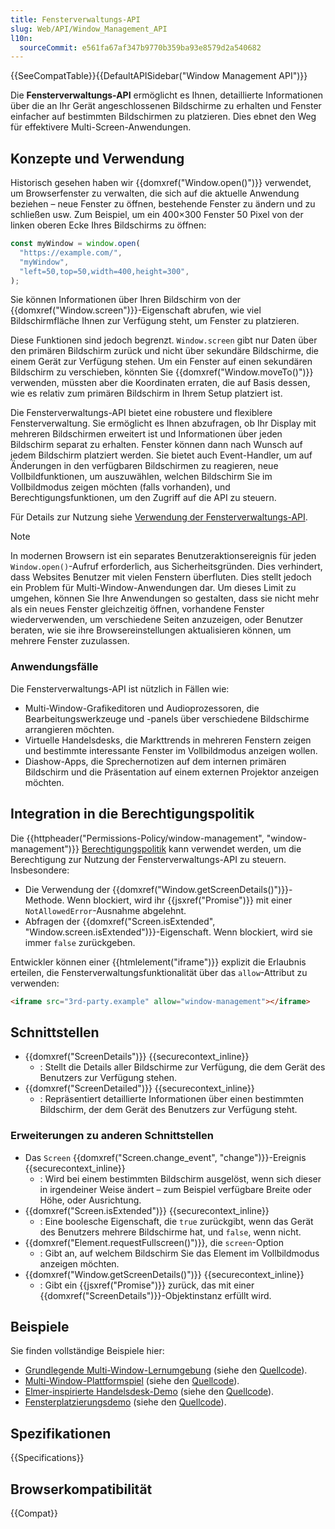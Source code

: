 ```yaml
---
title: Fensterverwaltungs-API
slug: Web/API/Window_Management_API
l10n:
  sourceCommit: e561fa67af347b9770b359ba93e8579d2a540682
---
```


{{SeeCompatTable}}{{DefaultAPISidebar("Window Management API")}}

Die **Fensterverwaltungs-API** ermöglicht es Ihnen, detaillierte Informationen über die an Ihr Gerät angeschlossenen Bildschirme zu erhalten und Fenster einfacher auf bestimmten Bildschirmen zu platzieren. Dies ebnet den Weg für effektivere Multi-Screen-Anwendungen.

## Konzepte und Verwendung

Historisch gesehen haben wir {{domxref("Window.open()")}} verwendet, um Browserfenster zu verwalten, die sich auf die aktuelle Anwendung beziehen – neue Fenster zu öffnen, bestehende Fenster zu ändern und zu schließen usw. Zum Beispiel, um ein 400×300 Fenster 50 Pixel von der linken oberen Ecke Ihres Bildschirms zu öffnen:

```js
const myWindow = window.open(
  "https://example.com/",
  "myWindow",
  "left=50,top=50,width=400,height=300",
);
```

Sie können Informationen über Ihren Bildschirm von der {{domxref("Window.screen")}}-Eigenschaft abrufen, wie viel Bildschirmfläche Ihnen zur Verfügung steht, um Fenster zu platzieren.

Diese Funktionen sind jedoch begrenzt. `Window.screen` gibt nur Daten über den primären Bildschirm zurück und nicht über sekundäre Bildschirme, die einem Gerät zur Verfügung stehen. Um ein Fenster auf einen sekundären Bildschirm zu verschieben, könnten Sie {{domxref("Window.moveTo()")}} verwenden, müssten aber die Koordinaten erraten, die auf Basis dessen, wie es relativ zum primären Bildschirm in Ihrem Setup platziert ist.

Die Fensterverwaltungs-API bietet eine robustere und flexiblere Fensterverwaltung. Sie ermöglicht es Ihnen abzufragen, ob Ihr Display mit mehreren Bildschirmen erweitert ist und Informationen über jeden Bildschirm separat zu erhalten. Fenster können dann nach Wunsch auf jedem Bildschirm platziert werden. Sie bietet auch Event-Handler, um auf Änderungen in den verfügbaren Bildschirmen zu reagieren, neue Vollbildfunktionen, um auszuwählen, welchen Bildschirm Sie im Vollbildmodus zeigen möchten (falls vorhanden), und Berechtigungsfunktionen, um den Zugriff auf die API zu steuern.

Für Details zur Nutzung siehe [Verwendung der Fensterverwaltungs-API](/de/docs/Web/API/Window_Management_API/Using).

> [!NOTE]
> In modernen Browsern ist ein separates Benutzeraktionsereignis für jeden `Window.open()`-Aufruf erforderlich, aus Sicherheitsgründen. Dies verhindert, dass Websites Benutzer mit vielen Fenstern überfluten. Dies stellt jedoch ein Problem für Multi-Window-Anwendungen dar. Um dieses Limit zu umgehen, können Sie Ihre Anwendungen so gestalten, dass sie nicht mehr als ein neues Fenster gleichzeitig öffnen, vorhandene Fenster wiederverwenden, um verschiedene Seiten anzuzeigen, oder Benutzer beraten, wie sie ihre Browsereinstellungen aktualisieren können, um mehrere Fenster zuzulassen.

### Anwendungsfälle

Die Fensterverwaltungs-API ist nützlich in Fällen wie:

- Multi-Window-Grafikeditoren und Audioprozessoren, die Bearbeitungswerkzeuge und -panels über verschiedene Bildschirme arrangieren möchten.
- Virtuelle Handelsdesks, die Markttrends in mehreren Fenstern zeigen und bestimmte interessante Fenster im Vollbildmodus anzeigen wollen.
- Diashow-Apps, die Sprechernotizen auf dem internen primären Bildschirm und die Präsentation auf einem externen Projektor anzeigen möchten.

## Integration in die Berechtigungspolitik

Die {{httpheader("Permissions-Policy/window-management", "window-management")}} [Berechtigungspolitik](/de/docs/Web/HTTP/Permissions_Policy) kann verwendet werden, um die Berechtigung zur Nutzung der Fensterverwaltungs-API zu steuern. Insbesondere:

- Die Verwendung der {{domxref("Window.getScreenDetails()")}}-Methode. Wenn blockiert, wird ihr {{jsxref("Promise")}} mit einer `NotAllowedError`-Ausnahme abgelehnt.
- Abfragen der {{domxref("Screen.isExtended", "Window.screen.isExtended")}}-Eigenschaft. Wenn blockiert, wird sie immer `false` zurückgeben.

Entwickler können einer {{htmlelement("iframe")}} explizit die Erlaubnis erteilen, die Fensterverwaltungsfunktionalität über das `allow`-Attribut zu verwenden:

```html
<iframe src="3rd-party.example" allow="window-management"></iframe>
```

## Schnittstellen

- {{domxref("ScreenDetails")}} {{securecontext_inline}}
  - : Stellt die Details aller Bildschirme zur Verfügung, die dem Gerät des Benutzers zur Verfügung stehen.
- {{domxref("ScreenDetailed")}} {{securecontext_inline}}
  - : Repräsentiert detaillierte Informationen über einen bestimmten Bildschirm, der dem Gerät des Benutzers zur Verfügung steht.

### Erweiterungen zu anderen Schnittstellen

- Das `Screen` {{domxref("Screen.change_event", "change")}}-Ereignis {{securecontext_inline}}
  - : Wird bei einem bestimmten Bildschirm ausgelöst, wenn sich dieser in irgendeiner Weise ändert – zum Beispiel verfügbare Breite oder Höhe, oder Ausrichtung.
- {{domxref("Screen.isExtended")}} {{securecontext_inline}}
  - : Eine boolesche Eigenschaft, die `true` zurückgibt, wenn das Gerät des Benutzers mehrere Bildschirme hat, und `false`, wenn nicht.
- {{domxref("Element.requestFullscreen()")}}, die `screen`-Option
  - : Gibt an, auf welchem Bildschirm Sie das Element im Vollbildmodus anzeigen möchten.
- {{domxref("Window.getScreenDetails()")}} {{securecontext_inline}}
  - : Gibt ein {{jsxref("Promise")}} zurück, das mit einer {{domxref("ScreenDetails")}}-Objektinstanz erfüllt wird.

## Beispiele

Sie finden vollständige Beispiele hier:

- [Grundlegende Multi-Window-Lernumgebung](https://mdn.github.io/dom-examples/window-management-api/) (siehe den [Quellcode](https://github.com/mdn/dom-examples/tree/main/window-management-api)).
- [Multi-Window-Plattformspiel](https://googlechromelabs.github.io/multi-window-platformer-game/) (siehe den [Quellcode](https://github.com/googlechromelabs/multi-window-platformer-game)).
- [Elmer-inspirierte Handelsdesk-Demo](https://window-placement.glitch.me/) (siehe den [Quellcode](https://glitch.com/edit/#!/window-placement)).
- [Fensterplatzierungsdemo](https://michaelwasserman.github.io/window-placement-demo/) (siehe den [Quellcode](https://github.com/michaelwasserman/window-placement-demo)).

## Spezifikationen

{{Specifications}}

## Browserkompatibilität

{{Compat}}
